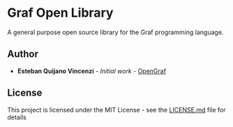 # Graf Open Library

A general purpose open source library for the Graf programming language.

## Author

* **Esteban Quijano Vincenzi** - *Initial work* - [OpenGraf](https://github.com/OpenGraf)

## License

This project is licensed under the MIT License - see the [LICENSE.md](LICENSE.md) file for details
